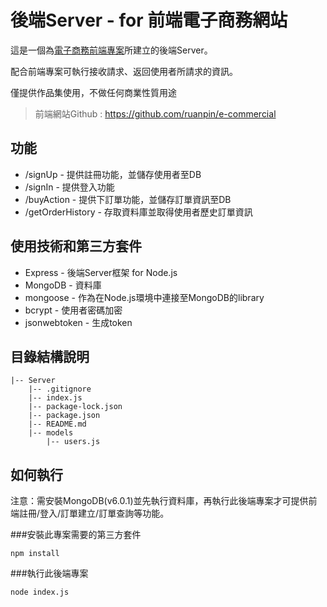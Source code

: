 # 後端Server - for 前端電子商務網站


這是一個為<a href="https://www.ruanpin23.com/#/portfolioShow">電子商務前端專案</a>所建立的後端Server。

配合前端專案可執行接收請求、返回使用者所請求的資訊。

僅提供作品集使用，不做任何商業性質用途

> 前端網站Github : https://github.com/ruanpin/e-commercial

## 功能
<ul>
    <li>/signUp - 提供註冊功能，並儲存使用者至DB </li>
    <li>/signIn - 提供登入功能 </li>
    <li>/buyAction - 提供下訂單功能，並儲存訂單資訊至DB </li>
    <li>/getOrderHistory - 存取資料庫並取得使用者歷史訂單資訊 </li>
</ul>

## 使用技術和第三方套件

<ul>
    <li>Express - 後端Server框架 for Node.js </li>
    <li>MongoDB - 資料庫 </li>
    <li>mongoose - 作為在Node.js環境中連接至MongoDB的library </li>
    <li>bcrypt - 使用者密碼加密 </li>    
    <li>jsonwebtoken - 生成token </li>
</ul>


## 目錄結構說明
```
|-- Server
    |-- .gitignore
    |-- index.js
    |-- package-lock.json
    |-- package.json
    |-- README.md
    |-- models
        |-- users.js

```

## 如何執行

注意：需安裝MongoDB(v6.0.1)並先執行資料庫，再執行此後端專案才可提供前端註冊/登入/訂單建立/訂單查詢等功能。

###安裝此專案需要的第三方套件
```
npm install 
```

###執行此後端專案
```
node index.js
```

